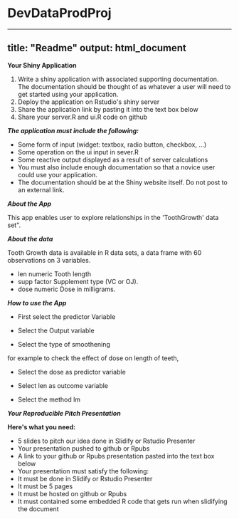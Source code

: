 DevDataProdProj
===============

---
title: "Readme"
output: html_document
---


**Your Shiny Application**


1. Write a shiny application with associated supporting documentation. The documentation should be thought of as whatever a user will need to get started using your application.
2. Deploy the application on Rstudio's shiny server
3. Share the application link by pasting it into the text box below
4. Share your server.R and ui.R code on github


***The application must include the following:***


- Some form of input (widget: textbox, radio button, checkbox, ...)
- Some operation on the ui input in sever.R
- Some reactive output displayed as a result of server calculations
- You must also include enough documentation so that a novice user could use your application.
- The documentation should be at the Shiny website itself. Do not post to an external link.


***About the App***


This app enables user to explore relationships in the 'ToothGrowth' data set".

***About the data***

Tooth Growth data is available in R data sets, a data frame with 60 observations on 3 variables.


- len	 numeric	 Tooth length
- supp	 factor	 Supplement type (VC or OJ).
- dose	 numeric	 Dose in milligrams.



***How to use the App***


- First select the predictor Variable 

- Select the Output variable 

- Select the type of smoothening



for example to check the effect of dose on length of teeth,



- Select the dose as predictor variable 

- Select len as outcome variable 

- Select the method lm


***Your Reproducible Pitch Presentation***


**Here's what you need:**


- 5 slides to pitch our idea done in Slidify or Rstudio Presenter
- Your presentation pushed to github or Rpubs
- A link to your github or Rpubs presentation pasted into the text box below
- Your presentation must satisfy the following:
- It must be done in Slidify or Rstudio Presenter
- It must be 5 pages
- It must be hosted on github or Rpubs
- It must contained some embedded R code that gets run when slidifying the document